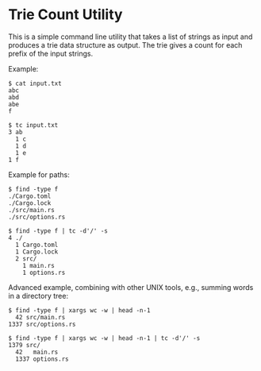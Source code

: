 # Trie Count Utility

This is a simple command line utility that takes a list of strings as input and produces a trie data structure as output.
The trie gives a count for each prefix of the input strings.

Example:

    $ cat input.txt
    abc
    abd
    abe
    f
    
    $ tc input.txt
    3 ab
      1 c
      1 d
      1 e
    1 f

Example for paths:

    $ find -type f
    ./Cargo.toml
    ./Cargo.lock
    ./src/main.rs
    ./src/options.rs

    $ find -type f | tc -d'/' -s
    4 ./
      1 Cargo.toml
      1 Cargo.lock
      2 src/
        1 main.rs
        1 options.rs

Advanced example, combining with other UNIX tools, e.g., summing words in a directory tree:

    $ find -type f | xargs wc -w | head -n-1
      42 src/main.rs
    1337 src/options.rs

    $ find -type f | xargs wc -w | head -n-1 | tc -d'/' -s
    1379 src/
      42   main.rs
      1337 options.rs

